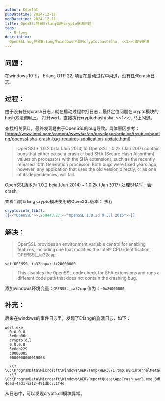 ```yaml
---
author: Kelefat
pubDatetime: 2024-12-18
modDatetime: 2024-12-18
title: OpenSSL导致Erlang调用crypto崩溃问题
tags:
  - Erlang
description:
  OpenSSL bug导致Erlang在windows下调用crypto:hash(sha, <<1>>)直接崩溃
---
```


## 问题：
在windows 10下， Erlang OTP 22, 项目在启动过程中闪退，没有任何crash日志。

## 过程：
由于没有任何crash日志，就在启动过程中打日志，最终定位问题在crypto模块的hash方法调用上。
打开werl，直接执行crypto:hash(sha, <<1>>). 马上闪退。

查找相关资料，最终发现是由于OpenSSL的bug导致。具体原因参考：[https://www.intel.com/content/www/us/en/developer/articles/troubleshooting/openssl-sha-crash-bug-requires-application-update.html]

>OpenSSL* 1.0.2 beta (Jun 2014) to OpenSSL 1.0.2k (Jan 2017) contain bugs that either cause a crash or bad SHA (Secure Hash Algorithm) values on processors with the SHA extensions, such as the recently released 10th Generation processor. Both bugs were fixed years ago; however, any application that uses the old version directly, or as one of its dependencies, will fail. 

OpenSSL版本为 1.0.2 beta (Jun 2014) ~   1.0.2k (Jan 2017) 处理SHA时，会crash。

查看当前Erlang crypto模块使用的OpenSSL版本：
执行
```erlang
crypto:info_lib().
[{<<"OpenSSL">>,268443727,<<"OpenSSL 1.0.2d 9 Jul 2015">>}]
```



## 解决：
>OpenSSL provides an environment variable control for enabling features, including one that modifies the Intel® CPU identification, OPENSSL_ia32cap:

`set OPENSSL_ia32cap=:~0x20000000`

>This disables the OpenSSL code check for SHA extensions and runs a different code path that does not contain the crashing bug.

添加windows环境变量：`OPENSSL_ia32cap` 值为：`~0x20000000`


## 补充：
后来在windows的事件日志里，发现了Erlang的崩溃日志，如下：
 ```
 werl.exe 
   0.0.0.0 
   5e6eb06c 
   crypto.dll 
   0.0.0.0 
   5e6eb229 
   c0000005 
   0000000000019063 
    
   \\?\C:\ProgramData\Microsoft\Windows\WER\Temp\WER3771.tmp.WERInternalMetadata.xml 
   \\?\C:\ProgramData\Microsoft\Windows\WER\ReportQueue\AppCrash_werl.exe_3dbf3263f8677be7a286a16bc0681c2f6549a2d4_754a5540_c23a5024-4dad-4ad1-ba12-491dbc731f4e 
```
   从日志中，可以发现crypto.dll模块异常。
